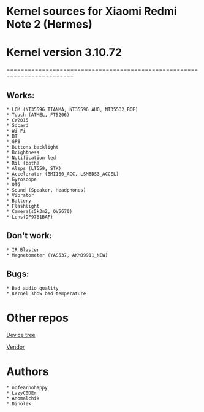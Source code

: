 # Kernel sources for Xiaomi Redmi Note 2 (Hermes)
# Kernel version 3.10.72

=========================================================================

## Works:

	* LCM (NT35596_TIANMA, NT35596_AUO, NT35532_BOE)
	* Touch (ATMEL, FT5206)
	* CW2015
	* Sdcard
	* Wi-Fi
	* BT
	* GPS
	* Buttons backlight
	* Brightness
	* Notification led
	* Ril (both)
	* Alsps (LT559, STK)
	* Accelerator (BMI160_ACC, LSM6DS3_ACCEL)
	* Gyroscope
	* OTG
	* Sound (Speaker, Headphones)
	* Vibrator
	* Battery
	* Flashlight
	* Camera(s5k3m2, OV5670)
	* Lens(DF9761BAF)

## Don't work:

	* IR Blaster
	* Magnetometer (YAS537, AKM09911_NEW)

## Bugs:

	* Bad audio quality
	* Kernel show bad temperature

# Other repos

[Device tree](https://github.com/HermesRepos/android_device_xiaomi_hermes/tree/cm-13.0)

[Vendor](https://github.com/HermesRepos/android_vendor_xiaomi_hermes/tree/cm-13.0)

# Authors

	* nofearnohappy
	* LazyC0DEr
	* Anomalchik
	* Dinolek
